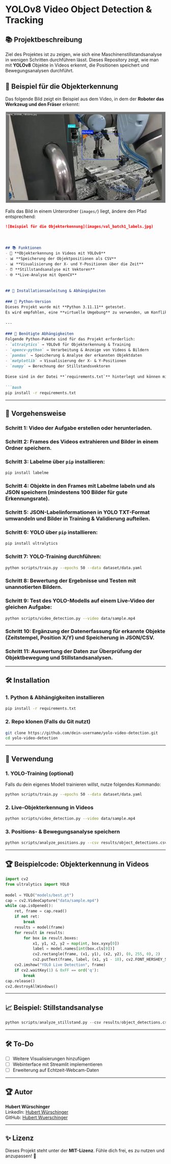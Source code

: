 # YOLOv8 Video Object Detection & Tracking

## 📚 Projektbeschreibung
Ziel des Projektes ist zu zeigen, wie sich eine Maschinenstillstandsanalyse in wenigen Schritten durchführen lässt.
Dieses Repository zeigt, wie man mit **YOLOv8** Objekte in Videos erkennt, die Positionen speichert und Bewegungsanalysen durchführt. 

## 📌 Beispiel für die Objekterkennung  

Das folgende Bild zeigt ein Beispiel aus dem Video, in dem der **Roboter das Werkzeug und den Fräser** erkennt:  

![Beispiel für die Objekterkennung](val_batch1_labels.jpg)  

Falls das Bild in einem Unterordner (`images/`) liegt, ändere den Pfad entsprechend:  

```markdown
![Beispiel für die Objekterkennung](images/val_batch1_labels.jpg)



## 📚 Funktionen
- 🎥 **Objekterkennung in Videos mit YOLOv8**
- 📊 **Speicherung der Objektpositionen als CSV**
- 📊 **Visualisierung der X- und Y-Positionen über die Zeit**
- ⏰ **Stillstandsanalyse mit Vektoren**
- 🌐 **Live-Analyse mit OpenCV**


## 📌 Installationsanleitung & Abhängigkeiten  

### 🔹 Python-Version  
Dieses Projekt wurde mit **Python 3.11.11** getestet.  
Es wird empfohlen, eine **virtuelle Umgebung** zu verwenden, um Konflikte mit bestehenden Paketen zu vermeiden.  

---

### 🔹 Benötigte Abhängigkeiten  
Folgende Python-Pakete sind für das Projekt erforderlich:  
- `ultralytics` → YOLOv8 für Objekterkennung & Training  
- `opencv-python` → Verarbeitung & Anzeige von Videos & Bildern  
- `pandas` → Speicherung & Analyse der erkannten Objektdaten  
- `matplotlib` → Visualisierung der X- & Y-Positionen  
- `numpy` → Berechnung der Stillstandsvektoren  

Diese sind in der Datei **`requirements.txt`** hinterlegt und können mit folgendem Befehl installiert werden:  

```bash
pip install -r requirements.txt
```
---

## 🔧 Vorgehensweise

### **Schritt 1:** Video der Aufgabe erstellen oder herunterladen.
### **Schritt 2:** Frames des Videos extrahieren und Bilder in einem Ordner speichern.
### **Schritt 3:** Labelme über `pip` installieren:
```bash
pip install labelme
```

### **Schritt 4:** Objekte in den Frames mit Labelme labeln und als JSON speichern (mindestens 100 Bilder für gute Erkennungsrate).

### **Schritt 5:** JSON-Labelinformationen in YOLO TXT-Format umwandeln und Bilder in Training & Validierung aufteilen.

### **Schritt 6:** YOLO über `pip` installieren:
```bash
pip install ultralytics
```

### **Schritt 7:** YOLO-Training durchführen:
```bash
python scripts/train.py --epochs 50 --data dataset/data.yaml
```

### **Schritt 8:** Bewertung der Ergebnisse und Testen mit unannotierten Bildern.

### **Schritt 9:** Test des YOLO-Modells auf einem Live-Video der gleichen Aufgabe:
```bash
python scripts/video_detection.py --video data/sample.mp4
```

### **Schritt 10:** Ergänzung der Datenerfassung für erkannte Objekte (Zeitstempel, Position X/Y) und Speicherung in JSON/CSV.

### **Schritt 11:** Auswertung der Daten zur Überprüfung der Objektbewegung und Stillstandsanalysen.

---

## 🛠️ Installation
### 1. **Python & Abhängigkeiten installieren**
```bash
pip install -r requirements.txt
```

### 2. **Repo klonen** (Falls du Git nutzt)
```bash
git clone https://github.com/dein-username/yolo-video-detection.git
cd yolo-video-detection
```

---

## 🎥 Verwendung
### **1. YOLO-Training (optional)**
Falls du dein eigenes Modell trainieren willst, nutze folgendes Kommando:
```bash
python scripts/train.py --epochs 50 --data dataset/data.yaml
```

### **2. Live-Objekterkennung in Videos**
```bash
python scripts/video_detection.py --video data/sample.mp4
```

### **3. Positions- & Bewegungsanalyse speichern**
```bash
python scripts/analyze_positions.py --csv results/object_detections.csv
```

---

## 🏆 Beispielcode: Objekterkennung in Videos
```python
import cv2
from ultralytics import YOLO

model = YOLO("models/best.pt")
cap = cv2.VideoCapture("data/sample.mp4")
while cap.isOpened():
    ret, frame = cap.read()
    if not ret:
        break
    results = model(frame)
    for result in results:
        for box in result.boxes:
            x1, y1, x2, y2 = map(int, box.xyxy[0])
            label = model.names[int(box.cls[0])]
            cv2.rectangle(frame, (x1, y1), (x2, y2), (0, 255, 0), 2)
            cv2.putText(frame, label, (x1, y1 - 10), cv2.FONT_HERSHEY_SIMPLEX, 0.6, (0, 255, 0), 2)
    cv2.imshow("YOLO Live Detection", frame)
    if cv2.waitKey(1) & 0xFF == ord('q'):
        break
cap.release()
cv2.destroyAllWindows()
```

---

## 📈 Beispiel: Stillstandsanalyse
```python
python scripts/analyze_stillstand.py --csv results/object_detections.csv --threshold 10 --frame-step 5
```

---

## 🛠️ To-Do
- [ ] Weitere Visualisierungen hinzufügen
- [ ] Webinterface mit Streamlit implementieren
- [ ] Erweiterung auf Echtzeit-Webcam-Daten

---

## 🏆 Autor
**Hubert Würschinger**  
LinkedIn: [Hubert Würschinger](https://www.linkedin.com/in/hubert-w%C3%BCrschinger-82031813b/)  
GitHub: [Hubert Wuerschinger](https://github.com/HubertWuerschinger)

---

## ✨ Lizenz
Dieses Projekt steht unter der **MIT-Lizenz**. Fühle dich frei, es zu nutzen und anzupassen! 🚀

